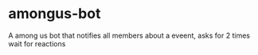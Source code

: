 # amongus-bot
A among us bot that notifies all members about a eveent, asks for 2 times wait for reactions

